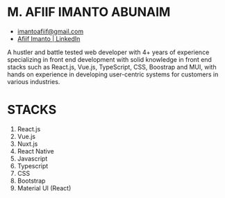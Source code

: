 # M. AFIIF IMANTO ABUNAIM
* imantoafiif@gmail.com
* [Afiif Imanto | LinkedIn](https://www.linkedin.com/in/afiif-imanto-a46a7314b/)

A hustler and battle tested web developer with 4+ years of experience specializing in front end development with solid knowledge in front end stacks such as React.js, Vue.js, TypeScript, CSS, Boostrap and MUI, with hands on experience in developing user-centric systems for customers in various industries.
# STACKS
1. React.js
2. Vue.js
3. Nuxt.js
4. React Native
5. Javascript
6. Typescript 
7. CSS 
8. Bootstrap
9. Material UI (React)
